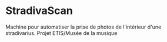 # StradivaScan
Machine pour automatiser la prise de photos de l'intérieur d'une stradivarius. Projet ETIS/Musée de la musique
